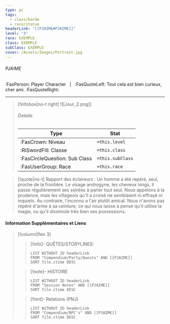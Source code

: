```yaml
---
type: pc
tags:
  - class/barde
  - race/statue
headerLink: "[[PJAIME#PJAIME]]"
level: "3"
race: EXEMPLE
class: EXEMPLE
subClass: EXEMPLE
cover: /Assets/Images/Portrait.jpg
---
```


###### PJAIME
:FasPerson: Player Character &nbsp; | &nbsp; :FasQuoteLeft: Tout cela est bien curieux, cher ami. :FasQuoteRight:
___
> [!infobox|no-t right]
> ![[Jour_2.png]]
> ###### Details:
> | Type | Stat |
> | ---- | ---- |
> | :FasCrown: Niveau   | `=this.level` |
> | :RiSwordFill: Classe |  `=this.class`|
> | :FasCircleQuestion: Sub Class |  `=this.subClass`|
> |  :FasUserGroup: Race |  `=this.race`|

> [!quote|no-t]
> Rapport des éclaireurs : Un homme a été repéré, seul, proche de la frontière. Le visage androgyne, les cheveux longs, il passe régulièrement ses soirées à parler tout seul. Nous appelons à la prudence, mais les villageois qu'il a croisé ne semblaient ni effrayé ni inquiets. Au contraire, l'inconnu a l'air plutôt amical. Nous n'avons pas repéré d'arme à sa ceinture, ce qui nous laisse à pense qu'il utilise la magie, ou qu'il dissimule très bien ses possessions.
 

 
#### Information Supplémentaires et Liens
> [!column|flex 3]
>> [!info]- QUÊTES/STORYLINES:
>>```dataview
>>LIST WITHOUT ID headerLink
>>FROM "Compendium/Party/Quests" AND [[PJAIME]]
>>SORT file.ctime DESC
>
>>[!note]- HISTOIRE
>>```dataview
>>LIST WITHOUT ID headerLink
>>FROM "Session Notes" AND [[PJAIME]]
>>SORT file.ctime DESC
>
>>[!hint]- Relations (PNJ)
>>```dataview
>>LIST WITHOUT ID headerLink
>>FROM "Compendium/NPC's" AND [[PJAIME]]
>>SORT file.ctime DESC
>>
```image-layout-masonry-3

```